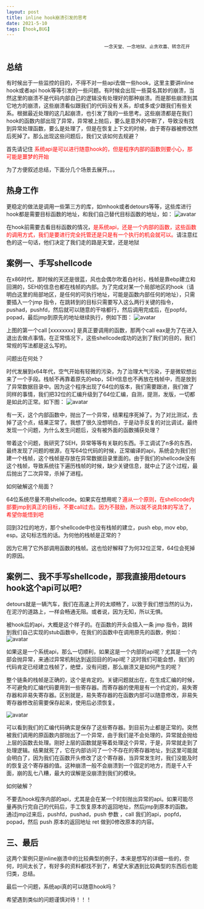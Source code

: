 ```yaml
---
layout: post
title: inline hook崩溃引发的思考
date: 2021-5-10
tags: [hook,BUG]
---
```


                                        一念天堂、一念地狱、止贪欢喜、转念花开

## 总结

有时候出于一些监控的目的，不得不对一些api去做一些hook，这里主要讲inline hook或者api hook等等引发的一些问题。有时候会出现一些莫名其妙的崩溃，当然这里的崩溃不是代码内部自己的逻辑没有处理好的那种崩溃。而是那些崩溃到其它地方的崩溃，这些崩溃看似跟我们的代码没有关系，却或多或少跟我们有些关系。根据最近处理的这几起崩溃，也引发了我的一些思考。这些崩溃都是在我们hook的函数内部出现了异常，异常被上抛后，要么是意外的中断了，导致没有找到异常处理函数，要么是处理了，但是在恢复上下文的时候，由于寄存器被修改然后死掉了。那么出现这些问题后，我们又该如何去规避？

首先请记住  <font color=red>系统api是可以进行随意hook的，但是程序内部的函数则要小心，那可能是噩梦的开始</font>

为了方便叙述总结，下面分几个场景去展开。。。

## 热身工作
更稳定的做法是调用一些第三方的库，如mhook或者detours等等，这些库进行hook都是需要目标函数的地址，和我们自己替代目标函数的地址，如：
![avatar](/images/pages/2021_5_10_inline_hook/detour-hook.png)

在hook前需要去看目标函数的情况，<font color="red">是系统api，还是一个内部的函数，这些函数的调用方式，我们是要进行完全托管还是只是有一个执行的机会就可以。</font>请注意红色的这一句话，他们决定了我们走的路是天堂，还是地狱

## 案例一、手写shellcode

在x86时代，那时候的天还是很蓝，风也会偶尔吹着白衬衫，栈帧是靠ebp建立和回溯的，SEH的信息也都在栈帧的内部。为了完成对某一个局部地区的hook（请明白这里的局部地区，是任何的可执行地址，可能是函数内部任何的地址），只需要插入一个jmp 指令，在跳转到的目标只需要写入这么两行关键的指令，pushad，pushfd，然后就可以随意的干啥都行，然后调用完成后，在popfd，popad，最后jmp到原先的地址继续执行，例如下图：
![avatar](/images/pages/2021_5_10_inline_hook/x86-hook-shellcode.png)
    
上图的第一个call [xxxxxxxx] 是真正要调用的函数，那两个call eax是为了在进入退出去做点事情。在正常情况下，这些shellcode成功的达到了我们的目的，我们常规的写法都是这么写的。


问题出在何处？

时代发展到x64年代，空气开始有轻微的污染，为了治理大气污染，于是微软想出来了一个手段。栈帧不再靠着原先的ebp，SEH信息也不再放在栈帧中，而是放到了异常数据目录中。因为这个程序出现了64位的版本，我们需要跟进，我们做了同样的事情，我们把32位的汇编升级到了64位汇编，自测，提测，发版，一切都是如此的正常。如下图：
![avatar](/images/pages/2021_5_10_inline_hook/x64-hook-shellcode.png)

有一天，这个内部函数中，抛出了一个异常，结果程序死掉了。为了对比测试，去掉了这个点，结果正常了。我想了很久没想明白，于是动手反复的对比调试，最终发现一个问题，为什么发生问题后，没有被外面的函数捕获处理？

带着这个问题，我研究了SEH，异常等等有关联的东西。手工调试了n多的东西，最终发现了问题的根源，在写64位代码的时候，正常编译的api，系统会为我们创建一个栈帧，这个栈帧是存放在异常数据目录里面的。由于我们的shellcode没有这个栈帧，导致系统往下遍历栈帧的时候，缺少关键信息，就中止了这个过程，最后抛出了二次异常，杀掉了进程。

如何破解这个局面？

64位系统尽量不用shellcode。如果实在想用呢？<font color="red">遵从一个原则，在shellcode内部要jmp到真正的目标，不要call过去。因为不鼓励，所以就不说具体的写法了，希望你能悟到吧</font>

回到32位的地方，那个shellcode中也没有栈帧的建立，push ebp, mov ebp, esp。这句标志性的话。为何他的栈帧是正常的？

因为它用了它外部调用函数的栈帧。这也恰好解释了为何32位正常，64位会死掉的原因。

## 案例二、我不手写shellcode，那我直接用detours  hook这个api可以吧?

detours就是一辆汽车，我们在高速上开的太顺畅了，以致于我们想当然的认为，在泥泞的道路上，一样会畅通无阻。或者说，因为无知，所以无惧。

被hook后的api，大概是这个样子的。在函数的开头会插入一条 jmp 指令，跳转到我们自己实现的stub函数中，在我们的函数中在调用原先的函数，例如：
![avatar](/images/pages/2021_5_10_inline_hook/hook-stub.png)

如果这是一个系统api，那么一切顺利，如果这是一个内部的api呢？尤其是一个内部会抛异常，来通过异常机制达到返回目的的api呢？这时我们可能会想，我们的代码肯定已经建立栈帧了，绝壁，没有问题，那么崩溃又是如何产生的呢？

整个链条的栈帧是正确的，这个是肯定的。关键问题就出在，在生成汇编的时候，不可避免的汇编代码要用到一些寄存器。而寄存器的使用是有一个约定的，易失寄存器和非易失寄存器。区别就是，易失寄存器的在函数内部可以随意修改，非易失寄存器修改前需要保存起来，使用后必须恢复。

![avatar](/images/pages/2021_5_10_inline_hook/sample-modify-reg.png)

可以看到我们的汇编代码确实是保存了这些寄存器。到目前为止都是正常的。突然被我们调用的原函数内部抛出了一个异常，由于我们是不会处理的，异常就会抛给上层的函数去处理。刚好上层的函数就是等着处理这个异常，于是，异常就走到了处理逻辑。结果就死了，它在内部访问了一个不存在的寄存器地址，到这里可能就会明白了，因为我们在函数开头修改了这个寄存器，当异常发生时，我们没能及时的恢复这个寄存器的值。这种崩溃一般不会崩溃到一个固定的地方，而是千人千面，崩的乱七八糟，最大的误解是没崩溃到我们的模块。

如何破解？

不要去hook程序内部的api，尤其是会在某一个时刻抛出异常的api。如果可能尽量再执行完自己的代码后，手工恢复原本的返回地址，然后jmp到原本的函数。
通过jmp过来后，pushfd，pushad，push 参数 ，call 我们的api，popfd，popad，然后
push 原本的返回地址
ret
做到0修改原本的内容。

## 三、最后

这两个案例只是inline崩溃中的比较典型的例子，本来是想写的详细一些的，奈何，时间太长了，有好多的资料都找不到了，希望大家遇到比较典型的东西后也能归类，总结。

最后一个问题，系统api真的可以随意hook吗？
    
希望遇到类似的问题谨慎对待！！！
